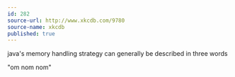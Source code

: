 ```yaml
---
id: 282
source-url: http://www.xkcdb.com/9780
source-name: xkcdb
published: true
---
```

 java's memory handling strategy can generally be described in three words

 "om nom nom"
